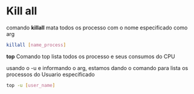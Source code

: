 # Kill all

comando **killall** mata todos os processo com o nome especificado como arg
~~~ bash
killall [name_process]
~~~

**top** Comando top lista todos os processo e seus consumos do CPU

usando o -u e informando o arg, estamos dando o comando para lista os processos do Usuario especificado
~~~ bash
top -u [user_name]
~~~